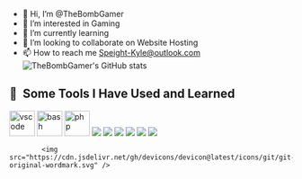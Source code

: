- 👋 Hi, I’m @TheBombGamer
- 👀 I’m interested in Gaming
- 🌱 I’m currently learning
- 💞️ I’m looking to collaborate on Website Hosting
- 📫 How to reach me Speight-Kyle@outlook.com <br>
![TheBombGamer's GitHub stats](https://github-readme-stats.vercel.app/api?username=thebombgamer&show_icons=true&theme=dark)
<h2> 🚀 &nbsp;Some Tools I Have Used and Learned</h2>
<p align="left">
<img src="https://cdn.jsdelivr.net/gh/devicons/devicon/icons/vscode/vscode-original.svg" alt="vscode" width="45" height="45"/>
<img src="https://cdn.jsdelivr.net/gh/devicons/devicon/icons/bash/bash-original.svg" alt="bash" width="45" height="45"/>
<img src="https://cdn.jsdelivr.net/gh/devicons/devicon/icons/php/php-original.svg" alt="php" width="45" height="45"/>
<img src="https://cdn.jsdelivr.net/gh/devicons/devicon@latest/icons/amazonwebservices/amazonwebservices-original-wordmark.svg" />
            <img src="https://cdn.jsdelivr.net/gh/devicons/devicon@latest/icons/c/c-original.svg" />
            <img src="https://cdn.jsdelivr.net/gh/devicons/devicon@latest/icons/cloudflare/cloudflare-original.svg" />
            <img src="https://cdn.jsdelivr.net/gh/devicons/devicon@latest/icons/css3/css3-original-wordmark.svg" />
            <img src="https://cdn.jsdelivr.net/gh/devicons/devicon@latest/icons/firebase/firebase-original-wordmark.svg" />
            <img src="https://cdn.jsdelivr.net/gh/devicons/devicon@latest/icons/flask/flask-original.svg" />
            
            <img src="https://cdn.jsdelivr.net/gh/devicons/devicon@latest/icons/git/git-original-wordmark.svg" />
          
          
          

</p>

